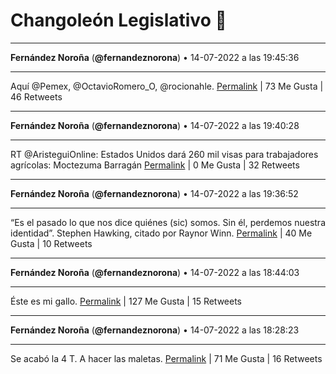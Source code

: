 # Changoleón Legislativo 🙈
*****
**Fernández Noroña** (**@fernandeznorona**) • 14-07-2022 a las 19:45:36
*****
Aquí @Pemex, @OctavioRomero_O, @rocionahle.
[Permalink](https://twitter.com/fernandeznorona/status/1547789453732614147) | 73 Me Gusta | 46 Retweets
*****
**Fernández Noroña** (**@fernandeznorona**) • 14-07-2022 a las 19:40:28
*****
RT @AristeguiOnline: Estados Unidos dará 260 mil visas para trabajadores agrícolas: Moctezuma Barragán
[Permalink](https://twitter.com/fernandeznorona/status/1547788161752788993) | 0 Me Gusta | 32 Retweets
*****
**Fernández Noroña** (**@fernandeznorona**) • 14-07-2022 a las 19:36:52
*****
“Es el pasado lo que nos dice quiénes (sic) somos. Sin él, perdemos nuestra identidad”. Stephen Hawking, citado por Raynor Winn.
[Permalink](https://twitter.com/fernandeznorona/status/1547787253547601920) | 40 Me Gusta | 10 Retweets
*****
**Fernández Noroña** (**@fernandeznorona**) • 14-07-2022 a las 18:44:03
*****
Éste es mi gallo.
[Permalink](https://twitter.com/fernandeznorona/status/1547773961609498624) | 127 Me Gusta | 15 Retweets
*****
**Fernández Noroña** (**@fernandeznorona**) • 14-07-2022 a las 18:28:23
*****
Se acabó la 4 T. A hacer las maletas.
[Permalink](https://twitter.com/fernandeznorona/status/1547770019743838208) | 71 Me Gusta | 16 Retweets